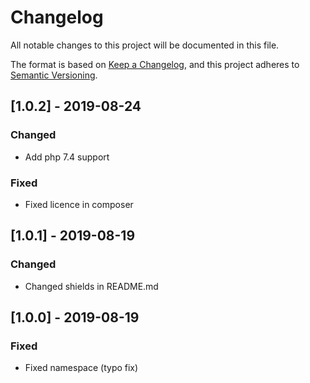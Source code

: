 # Changelog
All notable changes to this project will be documented in this file.

The format is based on [Keep a Changelog](https://keepachangelog.com/en/1.0.0/),
and this project adheres to [Semantic Versioning](https://semver.org/spec/v2.0.0.html).

## [1.0.2] - 2019-08-24
### Changed
- Add php 7.4 support
### Fixed
- Fixed licence in composer

## [1.0.1] - 2019-08-19
### Changed
- Changed shields in README.md 

## [1.0.0] - 2019-08-19
### Fixed
- Fixed namespace (typo fix)

